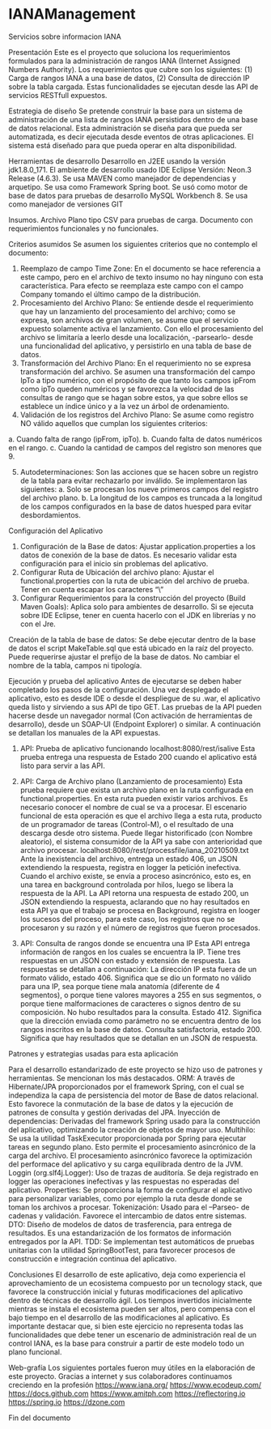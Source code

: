 # IANAManagement
Servicios sobre informacion IANA

Presentación
Este es el proyecto que soluciona los requerimientos formulados para la administración de rangos IANA (Internet Assigned Numbers Authority). Los requerimientos que cubre son los siguientes: (1) Carga de rangos IANA a una base de datos, (2) Consulta de dirección IP sobre la tabla cargada. Estas funcionalidades se ejecutan desde las API de servicios RESTfull expuestos.

Estrategia de diseño
Se pretende construir la base para un sistema de administración de una lista de rangos IANA persistidos dentro de una base de datos relacional. Esta administración se diseña para que pueda ser automatizada, es decir ejecutada desde eventos de otras aplicaciones. El sistema está diseñado para que pueda operar en alta disponibilidad.

Herramientas de desarrollo
Desarrollo en J2EE usando la versión jdk1.8.0_171.
El ambiente de desarrollo usado IDE Eclipse Versión: Neon.3 Release (4.6.3).
Se usa MAVEN como manejador de dependencias y arquetipo.
Se usa como Framework Spring boot.
Se usó como motor de base de datos para pruebas de desarrollo MySQL Workbench 8. 
Se usa como manejador de versiones GIT

Insumos.
Archivo Plano tipo CSV para pruebas de carga.
Documento con requerimientos funcionales y no funcionales.

Criterios asumidos
Se asumen los siguientes criterios que no contemplo el documento:
1)	Reemplazo de campo Time Zone: En el documento se hace referencia a este campo, pero en el archivo de texto insumo no hay ninguno con esta característica. Para efecto se reemplaza este campo con el campo Company tomando el último campo de la distribución.
2)	Procesamiento del Archivo Plano: Se entiende desde el requerimiento que hay un lanzamiento del procesamiento del archivo; como se expresa, son archivos de gran volumen, se asume que el servicio expuesto solamente activa el lanzamiento. Con ello el procesamiento del archivo se limitaría a leerlo desde una localización, -parsearlo- desde una funcionalidad del aplicativo, y persistirlo en una tabla de base de datos.
3)	Transformación del Archivo Plano: En el requerimiento no se expresa transformación del archivo. Se asumen una transformación del campo IpTo a tipo numérico, con el propósito de que tanto los campos ipFrom como ipTo queden numéricos y se favorezca la velocidad de las consultas de rango que se hagan sobre estos, ya que sobre ellos se establece un índice único y a la vez un árbol de ordenamiento.
4)	Validación de los registros del Archivo Plano: Se asume como registro NO válido aquellos que cumplan los siguientes criterios:

a.	Cuando falta de rango (ipFrom, ipTo).
b.	Cuando falta de datos numéricos en el rango.
c.	Cuando la cantidad de campos del registro son menores que 9.

5)	Autodeterminaciones: Son las acciones que se hacen sobre un registro de la tabla para evitar rechazarlo por inválido. Se implementaron las siguientes:
a.	Solo se procesan los nueve primeros campos del registro del archivo plano.
b.	La longitud de los campos es truncada a la longitud de los campos configurados en la base de datos huesped para evitar desbordamientos.

Configuración del Aplicativo

1)	Configuración de la Base de datos: 
Ajustar application.properties a los datos de conexión de la base de datos. Es necesario validar esta configuración para el inicio sin problemas del aplicativo.
2)	Configurar Ruta de Ubicación del archivo plano:
Ajustar el functional.properties con la ruta de ubicación del archivo de prueba. Tener en cuenta escapar los caracteres “\\”
3)	Configurar Requerimientos para la construcción del proyecto (Build Maven Goals):
Aplica solo para ambientes de desarrollo. Si se ejecuta sobre IDE Eclipse, tener en cuenta hacerlo con el JDK en librerías y no con el Jre.

Creación de la tabla de base de datos:
Se debe ejecutar dentro de la base de datos el script MakeTable.sql que está ubicado en la raíz del proyecto. Puede requerirse ajustar el prefijo de la base de datos. No cambiar el nombre de la tabla, campos ni tipología.

Ejecución y prueba del aplicativo
Antes de ejecutarse se deben haber completado los pasos de la configuración.
Una vez desplegado el aplicativo, esto es desde IDE o desde el despliegue de su .war, el aplicativo queda listo y sirviendo a sus API de tipo GET.
Las pruebas de la API pueden hacerse desde un navegador normal (Con activación de herramientas de desarrollo), desde un SOAP-UI (Endpoint Explorer) o similar. A continuación se detallan los manuales de la API expuestas.

1)	API: Prueba de aplicativo funcionando
localhost:8080/rest/isalive
Esta prueba entrega una respuesta de Estado 200 cuando el aplicativo está listo para servir a las API.

2)	API: Carga de Archivo plano (Lanzamiento de procesamiento)
Esta prueba requiere que exista un archivo plano en la ruta configurada en functional.properties. 
En esta ruta pueden existir varios archivos. Es necesario conocer el nombre de cual se va a procesar.
El escenario funcional de esta operación es que el archivo llega a esta ruta, producto de un programador de tareas (Control-M), o el resultado de una descarga desde otro sistema. Puede llegar historificado (con Nombre aleatorio), el sistema consumidor de la API ya sabe con anterioridad que archivo procesar.
localhost:8080/rest/processfile/iana_20210509.txt
Ante la inexistencia del archivo, entrega un estado 406, un JSON extendiendo la respuesta, registra en logger la petición inefectiva.
Cuando el archivo existe, se envía a proceso asincrónico, esto es, en una tarea en background controlada por hilos, luego se libera la respuesta de la API. La API retorna una respuesta de estado 200, un JSON extendiendo la respuesta, aclarando que no hay resultados en esta API ya que el trabajo se procesa en Background, registra en looger los sucesos del proceso, para este caso, los registros que no se procesaron y su razón y el número de registros que fueron procesados.

3)	API: Consulta de rangos donde se encuentra una IP
Esta API entrega información de rangos en los cuales se encuentra la IP. Tiene tres respuestas en un JSON con estado y extensión de respuesta. Las respuestas se detallan a continuación:
La dirección IP esta fuera de un formato válido, 	estado 406. Significa que se dio un formato no válido para una IP, sea porque tiene mala anatomía (diferente de 4 segmentos), o porque tiene valores mayores a 255 en sus segmentos, o porque tiene malformaciones de caracteres o signos dentro de su composición.
No hubo resultados para la consulta. Estado 412. Significa que la dirección enviada como parámetro no se encuentra dentro de los rangos inscritos en la base de datos.
Consulta satisfactoria, estado 200. Significa que hay resultados que se detallan en un JSON de respuesta.

Patrones y estrategias usadas para esta aplicación

Para el desarrollo estandarizado de este proyecto se hizo uso de patrones y herramientas. Se mencionan los más destacados.
ORM: A través de Hibernate/JPA proporcionados por el framework Spring, con el cual se independiza la capa de persistencia del motor de Base de datos relacional. Esto favorece la conmutación de la base de datos y la ejecución de patrones de consulta y gestión derivadas del JPA.
Inyección de dependencias: Derivadas del framework Spring usado para la construcción del aplicativo, optimizando la creación de objetos de mayor uso.
Multihilo:  Se usa la utilidad TaskExecutor proporcionada por Spring para ejecutar tareas en segundo plano. Esto permite el procesamiento asincrónico de la carga del archivo. El procesamiento asincrónico favorece la optimización del performace del aplicativo y su carga equilibrada dentro de la JVM.
Loggin (org.slf4j.Logger): Uso de trazas de auditoría.  Se deja registrado en logger las operaciones inefectivas y las respuestas no esperadas del aplicativo.
Properties: Se proporciona la forma de configurar el aplicativo para personalizar variables, como por ejemplo la ruta desde donde se toman los archivos a procesar.
Tokenización: Usado para el –Parseo- de cadenas y validación. Favorece el intercambio de datos entre sistemas.
DTO: Diseño de modelos de datos de trasferencia, para entrega de resultados. Es una estandarización de los formatos de información entregados por la API.
TDD: Se implementan test automáticos de pruebas unitarias con la utilidad SpringBootTest, para favorecer procesos de construcción e integración continua del aplicativo.  

Conclusiones
El desarrollo de este aplicativo, deja como experiencia el aprovechamiento de un ecosistema compuesto por un tecnology stack, que favorece la construcción inicial y futuras modificaciones del aplicativo dentro de técnicas de desarrollo ágil.
Los tiempos invertidos inicialmente mientras se instala el ecosistema pueden ser altos, pero compensa con el bajo tiempo en el desarrollo de las modificaciones al aplicativo.
Es importante destacar que, si bien este ejercicio no representa todas las funcionalidades que debe tener un escenario de administración real de un control IANA, es la base para construir a partir de este modelo todo un plano funcional.

Web-grafía
Los siguientes portales fueron muy útiles en la elaboración de este proyecto. Gracias a internet y sus colaboradores continuamos creciendo en la profesión
https://www.iana.org/
https://www.ecodeup.com/
https://docs.github.com
https://www.amitph.com
https://reflectoring.io
https://spring.io
https://dzone.com

Fin del documento





